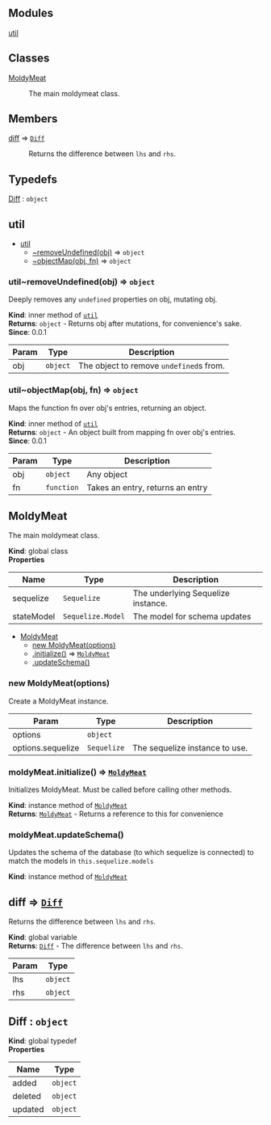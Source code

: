 ## Modules

<dl>
<dt><a href="#module_util">util</a></dt>
<dd></dd>
</dl>

## Classes

<dl>
<dt><a href="#MoldyMeat">MoldyMeat</a></dt>
<dd><p>The main moldymeat class.</p>
</dd>
</dl>

## Members

<dl>
<dt><a href="#diff">diff</a> ⇒ <code><a href="#Diff">Diff</a></code></dt>
<dd><p>Returns the difference between <code>lhs</code> and <code>rhs</code>.</p>
</dd>
</dl>

## Typedefs

<dl>
<dt><a href="#Diff">Diff</a> : <code>object</code></dt>
<dd></dd>
</dl>

<a name="module_util"></a>

## util

* [util](#module_util)
    * [~removeUndefined(obj)](#module_util..removeUndefined) ⇒ <code>object</code>
    * [~objectMap(obj, fn)](#module_util..objectMap) ⇒ <code>object</code>

<a name="module_util..removeUndefined"></a>

### util~removeUndefined(obj) ⇒ <code>object</code>
Deeply removes any `undefined` properties on obj, mutating obj.

**Kind**: inner method of [<code>util</code>](#module_util)  
**Returns**: <code>object</code> - Returns obj after mutations, for convenience's sake.  
**Since**: 0.0.1  

| Param | Type | Description |
| --- | --- | --- |
| obj | <code>object</code> | The object to remove `undefined`s from. |

<a name="module_util..objectMap"></a>

### util~objectMap(obj, fn) ⇒ <code>object</code>
Maps the function fn over obj's entries, returning an object.

**Kind**: inner method of [<code>util</code>](#module_util)  
**Returns**: <code>object</code> - An object built from mapping fn over obj's entries.  
**Since**: 0.0.1  

| Param | Type | Description |
| --- | --- | --- |
| obj | <code>object</code> | Any object |
| fn | <code>function</code> | Takes an entry, returns an entry |

<a name="MoldyMeat"></a>

## MoldyMeat
The main moldymeat class.

**Kind**: global class  
**Properties**

| Name | Type | Description |
| --- | --- | --- |
| sequelize | <code>Sequelize</code> | The underlying Sequelize instance. |
| stateModel | <code>Sequelize.Model</code> | The model for schema updates |


* [MoldyMeat](#MoldyMeat)
    * [new MoldyMeat(options)](#new_MoldyMeat_new)
    * [.initialize()](#MoldyMeat+initialize) ⇒ [<code>MoldyMeat</code>](#MoldyMeat)
    * [.updateSchema()](#MoldyMeat+updateSchema)

<a name="new_MoldyMeat_new"></a>

### new MoldyMeat(options)
Create a MoldyMeat instance.


| Param | Type | Description |
| --- | --- | --- |
| options | <code>object</code> |  |
| options.sequelize | <code>Sequelize</code> | The sequelize instance to use. |

<a name="MoldyMeat+initialize"></a>

### moldyMeat.initialize() ⇒ [<code>MoldyMeat</code>](#MoldyMeat)
Initializes MoldyMeat. Must be called before calling other methods.

**Kind**: instance method of [<code>MoldyMeat</code>](#MoldyMeat)  
**Returns**: [<code>MoldyMeat</code>](#MoldyMeat) - Returns a reference to this for convenience  
<a name="MoldyMeat+updateSchema"></a>

### moldyMeat.updateSchema()
Updates the schema of the database (to which sequelize is connected) to match the
models in `this.sequelize.models`

**Kind**: instance method of [<code>MoldyMeat</code>](#MoldyMeat)  
<a name="diff"></a>

## diff ⇒ [<code>Diff</code>](#Diff)
Returns the difference between `lhs` and `rhs`.

**Kind**: global variable  
**Returns**: [<code>Diff</code>](#Diff) - The difference between `lhs` and `rhs`.  

| Param | Type |
| --- | --- |
| lhs | <code>object</code> | 
| rhs | <code>object</code> | 

<a name="Diff"></a>

## Diff : <code>object</code>
**Kind**: global typedef  
**Properties**

| Name | Type |
| --- | --- |
| added | <code>object</code> | 
| deleted | <code>object</code> | 
| updated | <code>object</code> | 

